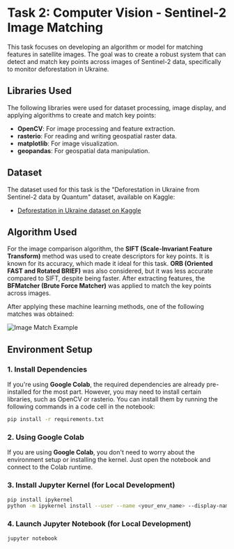 # Task 2: Computer Vision - Sentinel-2 Image Matching

This task focuses on developing an algorithm or model for matching features in satellite images. The goal was to create a robust system that can detect and match key points across images of Sentinel-2 data, specifically to monitor deforestation in Ukraine.

## Libraries Used

The following libraries were used for dataset processing, image display, and applying algorithms to create and match key points:

- **OpenCV**: For image processing and feature extraction.
- **rasterio**: For reading and writing geospatial raster data.
- **matplotlib**: For image visualization.
- **geopandas**: For geospatial data manipulation.

## Dataset

The dataset used for this task is the "Deforestation in Ukraine from Sentinel-2 data by Quantum" dataset, available on Kaggle:

- [Deforestation in Ukraine dataset on Kaggle](https://www.kaggle.com/datasets/isaienkov/deforestation-in-ukraine)

## Algorithm Used

For the image comparison algorithm, the **SIFT (Scale-Invariant Feature Transform)** method was used to create descriptors for key points. It is known for its accuracy, which made it ideal for this task. **ORB (Oriented FAST and Rotated BRIEF)** was also considered, but it was less accurate compared to SIFT, despite being faster. After extracting features, the **BFMatcher (Brute Force Matcher)** was applied to match the key points across images.

After applying these machine learning methods, one of the following matches was obtained:

![Image Match Example](images/match_example.jpg)

## Environment Setup

### 1. Install Dependencies

If you're using **Google Colab**, the required dependencies are already pre-installed for the most part. However, you may need to install certain libraries, such as OpenCV or rasterio. You can install them by running the following commands in a code cell in the notebook:

```bash
pip install -r requirements.txt
```
### 2. Using Google Colab

If you are using **Google Colab**, you don't need to worry about the environment setup or installing the kernel. Just open the notebook and connect to the Colab runtime.

### 3. Install Jupyter Kernel (for Local Development)
```bash
pip install ipykernel
python -m ipykernel install --user --name <your_env_name> --display-name "Python (<your_env_name>)"
```

### 4. Launch Jupyter Notebook (for Local Development)

```bash
jupyter notebook
```
